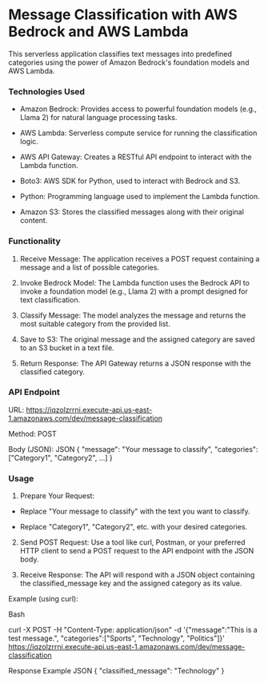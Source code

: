 # Message Classification with AWS Bedrock and AWS Lambda

This serverless application classifies text messages into predefined categories using the power of Amazon Bedrock's foundation models and AWS Lambda.

### Technologies Used

- Amazon Bedrock: Provides access to powerful foundation models (e.g., Llama 2) for natural language processing tasks.

- AWS Lambda: Serverless compute service for running the classification logic.

- AWS API Gateway: Creates a RESTful API endpoint to interact with the Lambda function.

- Boto3: AWS SDK for Python, used to interact with Bedrock and S3.

- Python: Programming language used to implement the Lambda function.
- Amazon S3: Stores the classified messages along with their original content.

### Functionality

1. Receive Message: The application receives a POST request containing a message and a list of possible categories.

2. Invoke Bedrock Model: The Lambda function uses the Bedrock API to invoke a foundation model (e.g., Llama 2) with a prompt designed for text classification.

3. Classify Message: The model analyzes the message and returns the most suitable category from the provided list.

4. Save to S3: The original message and the assigned category are saved to an S3 bucket in a text file.

5. Return Response: The API Gateway returns a JSON response with the classified category.

### API Endpoint

URL: https://iqzolzrrni.execute-api.us-east-1.amazonaws.com/dev/message-classification

Method: POST

Body (JSON):
JSON
{
    "message": "Your message to classify",
    "categories": ["Category1", "Category2", ...]
}

### Usage

1. Prepare Your Request:

- Replace "Your message to classify" with the text you want to classify.

- Replace "Category1", "Category2", etc. with your desired categories.

2. Send POST Request: Use a tool like curl, Postman, or your preferred HTTP client to send a POST request to the API endpoint with the JSON body.

3. Receive Response: The API will respond with a JSON object containing the classified_message key and the assigned category as its value.

Example (using curl):

Bash

curl -X POST -H "Content-Type: application/json" -d '{"message":"This is a test message.", "categories":["Sports", "Technology", "Politics"]}' https://iqzolzrrni.execute-api.us-east-1.amazonaws.com/dev/message-classification

Response Example
JSON
{
    "classified_message": "Technology"
}

